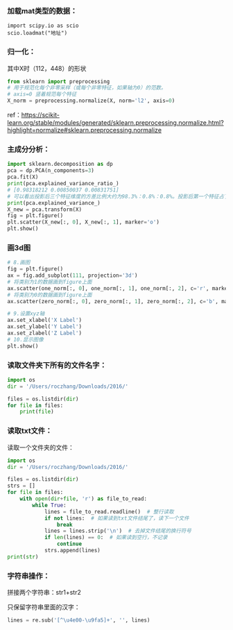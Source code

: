 ### 加载mat类型的数据：

```
import scipy.io as scio
scio.loadmat("地址")
```



### 归一化：

其中X时（112，448）的形状

```python
from sklearn import preprocessing
# 用于规范化每个非零采样（或每个非零特征，如果轴为0）的范数。
# axis=0 竖着规范每个特征
X_norm = preprocessing.normalize(X, norm='l2', axis=0)
```

ref：https://scikit-learn.org/stable/modules/generated/sklearn.preprocessing.normalize.html?highlight=normalize#sklearn.preprocessing.normalize



### 主成分分析：

```python
import sklearn.decomposition as dp
pca = dp.PCA(n_components=3)
pca.fit(X)
print(pca.explained_variance_ratio_)
# [0.98318212 0.00850037 0.00831751]
# 可以看出投影后三个特征维度的方差比例大约为98.3%：0.8%：0.8%。投影后第一个特征占了绝大多数的主成分比例。
print(pca.explained_variance_)
X_new = pca.transform(X)
fig = plt.figure()
plt.scatter(X_new[:, 0], X_new[:, 1], marker='o')
plt.show()
```



### 画3d图

```python
# 8.画图
fig = plt.figure()
ax = fig.add_subplot(111, projection='3d')
# 将类别为1的数据画到figure上面
ax.scatter(one_norm[:, 0], one_norm[:, 1], one_norm[:, 2], c='r', marker='o')
# 将类别为0的数据画到figure上面
ax.scatter(zero_norm[:, 0], zero_norm[:, 1], zero_norm[:, 2], c='b', marker='^')

# 9.设置xyz轴
ax.set_xlabel('X Label')
ax.set_ylabel('Y Label')
ax.set_zlabel('Z Label')
# 10.显示图像
plt.show()
```



### 读取文件夹下所有的文件名字：

```python
import os
dir = '/Users/roczhang/Downloads/2016/'

files = os.listdir(dir)
for file in files:
    print(file)
```



### 读取txt文件：

读取一个文件夹的文件：

```python
import os
dir = '/Users/roczhang/Downloads/2016/'

files = os.listdir(dir)
strs = []
for file in files:
    with open(dir+file, 'r') as file_to_read:
        while True:
            lines = file_to_read.readline()  # 整行读取
            if not lines:  # 如果读到txt文件结尾了，读下一个文件
                break
            lines = lines.strip('\n')  # 去掉文件结尾的换行符号
            if len(lines) == 0:  # 如果读到空行，不记录
                continue
            strs.append(lines)
print(str)
```



### 字符串操作：

拼接两个字符串：str1+str2

只保留字符串里面的汉字： 

```python
lines = re.sub('[^\u4e00-\u9fa5]+', '', lines)
```

